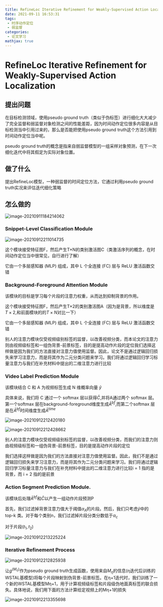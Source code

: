 ```yaml
---
title: RefineLoc Iterative Refinement for Weakly-Supervised Action Localization
date: 2021-09-11 16:53:31
tags:
 - 时序动作定位
 - 弱监督
categories:
 - 论文学习
mathjax: true
---
```


# RefineLoc Iterative Refinement for Weakly-Supervised Action Localization

## 提出问题

在目标检测领域，使用pseudo ground truth（类似于伪标签）进行细化大大减少了完全监督和弱监督对象检测之间的性能差距，因为时间动作定位很多内容是从目标检测当中引用过来的，那么是否能把使用pseudo ground truth这个方法引用到时间动作定位当中呢。

pseudo ground truth的概念是指来自弱监督模型的一组采样对象预测，在下一次细化迭代中将其假定为实际对象位置。

## 做了什么

提出RefineLoc模型，一种弱监督的时间定位方法，它通过利用pseudo ground truth实况来评估迭代细化策略

<!--more-->

## 怎么做的

![image-20210911184214062](https://cdn.jsdelivr.net/gh/bugcat9/blog-image-bed@main/paper/image-20210911184214062.png)

### Snippet-Level Classification Module

![image-20210912211014735](https://cdn.jsdelivr.net/gh/bugcat9/blog-image-bed@main/paper/image-20210912211014735.png)

这个模块接受特征图F，然后产生T×N的类别激活图C（类激活序列的概念，在时间动作定位当中很常见，自行进行了解）

它由一个多层感知器 (MLP) 组成，其中 L 个全连接 (FC) 层与 ReLU 激活函数交错

### Background-Foreground Attention Module

该模块的目标是学习每个片段的注意力权重，从而达到抑制背景的作用。

这个模块接受特征图F，然后产生T×2的类别激活图A（因为是背景，所以维度是$T\times 2$,和前面模块的的$T\times N$对比一下）

它由一个多层感知器 (MLP) 组成，其中 L 个全连接 (FC) 层与 ReLU 激活函数交错

别人的注意力模块仅受视频级别标签的监督，以改善视频分类，而本论文的注意力则由视频级标签和一组伪背景-前景标签，目的是提高动作片段的定位我们选择这样做是因为我们的方法直接对注意力值使用监督。因此，论文不是通过逻辑回归损失来学习注意力，而是将其作为二元分类问题来学习。我们将通过逻辑回归学习标量注意力与我们在补充材料中提出的二维注意力进行比较

### Video Label Prediction Module

该模块结合 C 和 A 为视频标签生成 N 维概率向量 $\hat{y}$

具体来说，我们将 C 通过一个 softmax 层以获得$\bar{C}$,并将A通过两个 softmax 层。第一个softmax 层在background-foreground维度生成$\bar{A}^{bf}$,而第二个softmax 层是在$\bar{A}^{bf}$时间维度生成$\bar{A}^{time}$

![image-20210912212420180](https://cdn.jsdelivr.net/gh/bugcat9/blog-image-bed@main/paper/image-20210912212420180.png)

![image-20210912212428662](https://cdn.jsdelivr.net/gh/bugcat9/blog-image-bed@main/paper/image-20210912212428662.png)

别人的注意力模块仅受视频级别标签的监督，以改善视频分类，而我们的注意力则由视频级标签和一组伪背景-前景标签，目的是提高动作片段的定位

我们选择这样做是因为我们的方法直接对注意力值使用监督。因此，我们不是通过逻辑回归损失来学习注意力，而是将其作为二元分类问题来学习。我们将通过逻辑回归学习标量注意力与我们在补充材料中提出的二维注意力进行比较i = 1 指的是背景，而 i = 2 指的是前景

### Action Segment Prediction Module.

该模块后处理$\bar{A}^{bf}$和$\bar{C}$以产生一组动作片段预测P

首先，我们过滤掉背景注意力值大于阈值$\alpha_A$的片段。然后，我们只考虑$\hat{y}$中的 top-k 类。对于每个类别n，我们过滤掉片段分类分数低于$\alpha_c$

对于片段$(t_1,t_2)$

![image-20210912213225224](https://cdn.jsdelivr.net/gh/bugcat9/blog-image-bed@main/paper/image-20210912213225224.png)

### Iterative Refinement Process

![image-20210912212825938](https://cdn.jsdelivr.net/gh/bugcat9/blog-image-bed@main/paper/image-20210912212825938.png)

让$g^(M_η )$作为pseudo ground truth生成函数，使用来自$M_η$的信息(η迭代后训练的WSTAL基模型)将每个片段映射到伪背景-前景标签。在η+1迭代时，我们训练了一个新的WSTAL基模型Mη+1，用于计算视频级标签和片段级伪地面真标签的联合损失。具体地说，我们用下面的方法计算给定视频上的Mη+1的损失

![image-20210912213355698](https://cdn.jsdelivr.net/gh/bugcat9/blog-image-bed@main/paper/image-20210912213355698.png)



